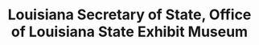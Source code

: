 ---
layout: repo
title: "Louisiana Secretary of State, Office of Louisiana State Exhibit Museum"
id: 25074
permalink: repos/25074/
---